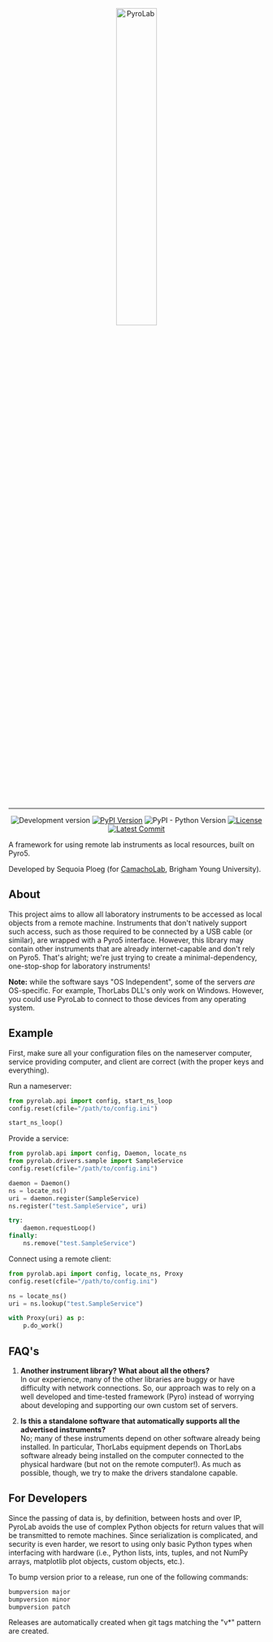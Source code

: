 <p align="center">
<img src="https://raw.githubusercontent.com/sequoiap/pyrolab/master/docs/source/_static/images/pyrolab_logo.svg" width="40%" alt="PyroLab">
</p>

---

<p align="center">
<img alt="Development version" src="https://img.shields.io/badge/master-v0.1.1-informational">
<a href="https://pypi.python.org/pypi/pyrolab"><img alt="PyPI Version" src="https://img.shields.io/pypi/v/pyrolab.svg"></a>
<img alt="PyPI - Python Version" src="https://img.shields.io/pypi/pyversions/pyrolab">
<!-- <a href="https://github.com/BYUCamachoLab/simphony/actions?query=workflow%3A%22build+%28pip%29%22"><img alt="Build Status" src="https://github.com/BYUCamachoLab/simphony/workflows/build%20(pip)/badge.svg"></a> -->
<!-- <a href="https://github.com/pre-commit/pre-commit"><img src="https://img.shields.io/badge/pre--commit-enabled-brightgreen?logo=pre-commit&logoColor=white" alt="pre-commit" style="max-width:100%;"></a> -->
<!-- <a href="https://simphonyphotonics.readthedocs.io/"><img alt="Documentation Status" src="https://readthedocs.org/projects/simphonyphotonics/badge/?version=latest"></a> -->
<a href="https://pypi.python.org/pypi/pyrolab/"><img alt="License" src="https://img.shields.io/pypi/l/pyrolab.svg"></a>
<a href="https://github.com/sequoiap/pyrolab/commits/master"><img alt="Latest Commit" src="https://img.shields.io/github/last-commit/sequoiap/pyrolab.svg"></a>
</p>

A framework for using remote lab instruments as local resources, built on Pyro5.

Developed by Sequoia Ploeg (for [CamachoLab](https://camacholab.byu.edu/), 
Brigham Young University).

## About
This project aims to allow all laboratory instruments to be accessed as
local objects from a remote machine. Instruments that don't natively
support such access, such as those required to be connected by a USB cable
(or similar), are wrapped with a Pyro5 interface. However, this library may
contain other instruments that are already internet-capable and don't rely
on Pyro5. That's alright; we're just trying to create a minimal-dependency,
one-stop-shop for laboratory instruments!

**Note:** while the software says "OS Independent", some of the servers *are*
OS-specific. For example, ThorLabs DLL's only work on Windows. However, you could
use PyroLab to connect to those devices from any operating system.

## Example

First, make sure all your configuration files on the nameserver computer, service
providing computer, and client are correct (with the proper keys and everything).

Run a nameserver:

```python
from pyrolab.api import config, start_ns_loop
config.reset(cfile="/path/to/config.ini")

start_ns_loop()
```

Provide a service:

```python
from pyrolab.api import config, Daemon, locate_ns
from pyrolab.drivers.sample import SampleService
config.reset(cfile="/path/to/config.ini")

daemon = Daemon()
ns = locate_ns()
uri = daemon.register(SampleService)
ns.register("test.SampleService", uri)

try:
    daemon.requestLoop()
finally:
    ns.remove("test.SampleService")
```

Connect using a remote client:

```python
from pyrolab.api import config, locate_ns, Proxy
config.reset(cfile="/path/to/config.ini")

ns = locate_ns()
uri = ns.lookup("test.SampleService")

with Proxy(uri) as p:
    p.do_work()
```

## FAQ's
1. **Another instrument library? What about all the others?**  
    In our experience, many of the other libraries are buggy or have difficulty
    with network connections. So, our approach was to rely on a well developed
    and time-tested framework (Pyro) instead of worrying about developing and
    supporting our own custom set of servers.

2. **Is this a standalone software that automatically supports all the advertised 
instruments?**  
    No; many of these instruments depend on other software already being
    installed. In particular, ThorLabs equipment depends on ThorLabs software
    already being installed on the computer connected to the physical hardware
    (but not on the remote computer!). As much as possible, though, we try to
    make the drivers standalone capable.

## For Developers
Since the passing of data is, by definition, between hosts and over IP, PyroLab
avoids the use of complex Python objects for return values that will be 
transmitted to remote machines. Since serialization is complicated, and
security is even harder, we resort to using only basic Python types when
interfacing with hardware (i.e., Python lists, ints, tuples, and not NumPy 
arrays, matplotlib plot objects, custom objects, etc.).

To bump version prior to a release, run one of the following commands:

```bash
bumpversion major
bumpversion minor
bumpversion patch
```

Releases are automatically created when git tags matching the "v*" pattern
are created.
